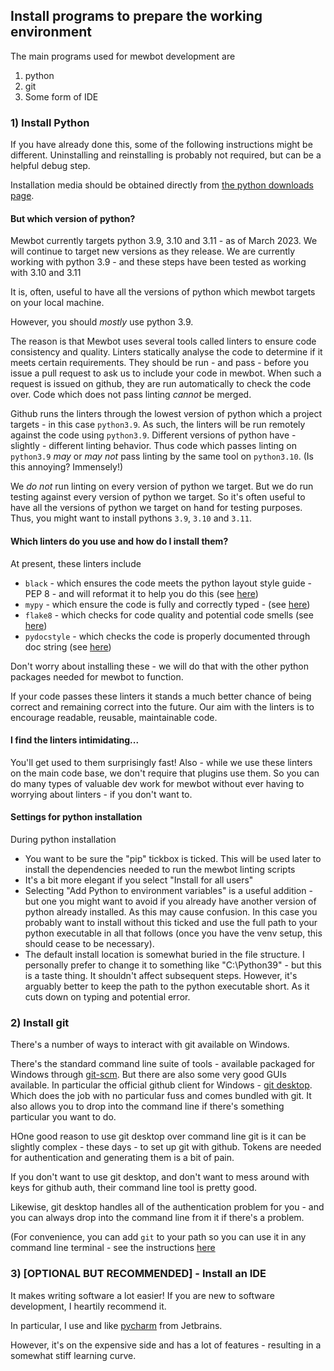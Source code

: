 <!--
SPDX-FileCopyrightText: 2023 Mewbot Developers <mewbot@quicksilver.london>

SPDX-License-Identifier: BSD-2-Clause
-->

## Install programs to prepare the working environment

The main programs used for mewbot development are
1) python
2) git
3) Some form of IDE

### 1) Install Python

If you have already done this, some of the following instructions might be different.
Uninstalling and reinstalling is probably not required, but can be a helpful debug step.

Installation media should be obtained directly from [the python downloads page][1].

#### But which version of python?

Mewbot currently targets python 3.9, 3.10 and 3.11 - as of March 2023.
We will continue to target new versions as they release.
We are currently working with python 3.9 - and these steps have been tested as working with 3.10 and 3.11

It is, often, useful to have all the versions of python which mewbot targets on your local machine.

However, you should _mostly_ use python 3.9.

The reason is that Mewbot uses several tools called linters to ensure code consistency and quality.
Linters statically analyse the code to determine if it meets certain requirements.
They should be run - and pass - before you issue a pull request to ask us to include your code in mewbot.
When such a request is issued on github, they are run automatically to check the code over.
Code which does not pass linting _cannot_ be merged.

Github runs the linters through the lowest version of python which a project targets - in this case `python3.9`.
As such, the linters will be run remotely against the code using `python3.9`.
Different versions of python have - slightly - different linting behavior.
Thus code which passes linting on `python3.9` _may_ or _may not_ pass linting by the same tool on `python3.10`.
(Is this annoying? Immensely!)

We _do not_ run linting on every version of python we target.
But we do run testing against every version of python we target.
So it's often useful to have all the versions of python we target on hand for testing purposes.
Thus, you might want to install pythons `3.9`, `3.10` and `3.11`.

#### Which linters do you use and how do I install them?

At present, these linters include
 - `black` - which ensures the code meets the python layout style guide - PEP 8 - and will reformat it to help you do this (see [here][2])
 - `mypy` - which ensure the code is fully and correctly typed - (see [here][3])
 - `flake8` - which checks for code quality and potential code smells (see [here][4])
 - `pydocstyle` - which checks the code is properly documented through doc string (see [here][5])

Don't worry about installing these - we will do that with the other python packages needed for mewbot to function.

If your code passes these linters it stands a much better chance of being correct and remaining correct into the future.
Our aim with the linters is to encourage readable, reusable, maintainable code.

#### I find the linters intimidating...

You'll get used to them surprisingly fast!
Also - while we use these linters on the main code base, we don't require that plugins use them.
So you can do many types of valuable dev work for mewbot without ever having to worrying about linters - if you don't want to.

#### Settings for python installation

During python installation
* You want to be sure the "pip" tickbox is ticked. 
      This will be used later to install the dependencies needed to run the mewbot linting scripts
* It's a bit more elegant if you select "Install for all users"
* Selecting "Add Python to environment variables" is a useful addition - but one you might want to avoid if you already have another version of python already installed. As this may cause confusion. 
      In this case you probably want to install without this ticked and use the full path to your python executable in all that follows (once you have the venv setup, this should cease to be necessary).
* The default install location is somewhat buried in the file structure. 
      I personally prefer to change it to something like "C:\Python39\" - but this is a taste thing. It shouldn't affect subsequent steps. However, it's arguably better to keep the path to the python executable short. As it cuts down on typing and potential error.

### 2) Install git

There's a number of ways to interact with git available on Windows.

There's the standard command line suite of tools - available packaged for Windows through [git-scm][6].
But there are also some very good GUIs available.
In particular the official github client for Windows - [git desktop][7].
Which does the job with no particular fuss and comes bundled with git.
It also allows you to drop into the command line if there's something particular you want to do.

HOne good reason to use git desktop over command line git is it can be slightly complex - these days - to set up git with github.
Tokens are needed for authentication and generating them is a bit of pain.

If you don't want to use git desktop, and don't want to mess around with keys for github auth, their command line tool is pretty good.

Likewise, git desktop handles all of the authentication problem for you - and you can always drop into the command line from it if there's a problem.

(For convenience, you can add `git` to your path so you can use it in any command line terminal - see the instructions [here][9]

### 3) [OPTIONAL BUT RECOMMENDED] - Install an IDE

It makes writing software a lot easier!
If you are new to software development, I heartily recommend it.

In particular, I use and like [pycharm][8] from Jetbrains.

However, it's on the expensive side and has a lot of features - resulting in a somewhat stiff learning curve.


[1]: https://www.python.org/downloads/ "Python downloads"
[2]: https://github.com/psf/black "Black main page"
[3]: https://github.com/python/mypy "mypy main page"
[4]: https://github.com/PyCQA/flake8 "flake8 main page"
[5]: http://www.pydocstyle.org/en/stable/ "pydocstyle main page"
[6]: https://git-scm.com/download/win "git-scm"
[7]: https://desktop.github.com/ "git desktop"
[8]: https://www.jetbrains.com/pycharm/ "Jetbrains Pycharm"
[9]: https://www.anujvarma.com/adding-path-variable-for-git-and-gitbash-to-work-on-windows/ "Adding git to path"
